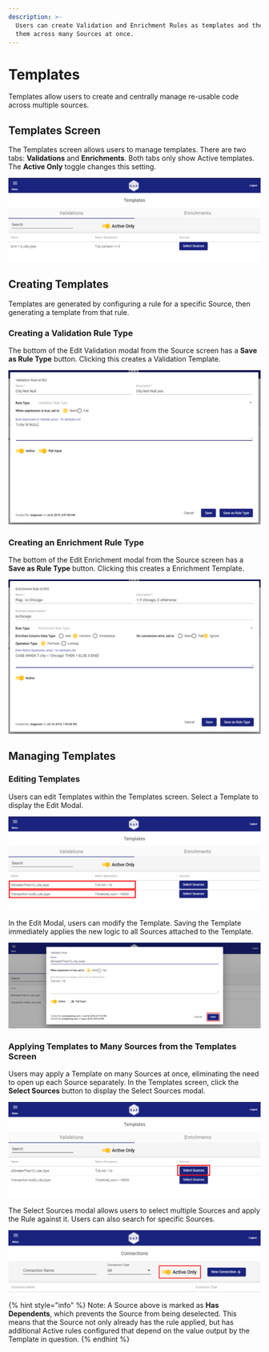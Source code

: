 ```yaml
---
description: >-
  Users can create Validation and Enrichment Rules as templates and then apply
  them across many Sources at once.
---
```


# Templates

Templates allow users to create and centrally manage re-usable code across multiple sources.

## Templates Screen

The Templates screen allows users to manage templates. There are two tabs: **Validations** and **Enrichments**. Both tabs only show Active templates. The **Active Only** toggle changes this setting.

![Templates Screen](../.gitbook/assets/templates-page.png)

## Creating Templates

Templates are generated by configuring a rule for a specific Source, then generating a template from that rule.

### Creating a Validation Rule Type

The bottom of the Edit Validation modal from the Source screen has a **Save as Rule Type** button. Clicking this creates a Validation Template.

![Edit Validation Modal](../.gitbook/assets/image%20%28184%29.png)

### Creating an Enrichment Rule Type

The bottom of the Edit Enrichment modal from the Source screen has a **Save as Rule Type** button. Clicking this creates a Enrichment Template.

![Edit Enrichment Modal](../.gitbook/assets/image%20%2820%29.png)

## Managing Templates

### Editing Templates

Users can edit Templates within the Templates screen. Select a Template to display the Edit Modal.

![Editing a Template](../.gitbook/assets/editing-a-template.png)

In the Edit Modal, users can modify the Template. Saving the Template immediately applies the new logic to all Sources attached to the Template.

![Edit Modal - Save a Validation Rule](../.gitbook/assets/image%20%28160%29.png)

### Applying Templates to Many Sources from the Templates Screen

Users may apply a Template on many Sources at once, eliminating the need to open up each Source separately. In the Templates screen, click the **Select Sources** button to display the Select Sources modal.

![Select Sources Button](../.gitbook/assets/select-sources-button.png)

The Select Sources modal allows users to select multiple Sources and apply the Rule against it. Users can also search for specific Sources.

![Select Sources Modal](../.gitbook/assets/image%20%2815%29.png)

{% hint style="info" %}
Note: A Source above is marked as **Has Dependents**, which prevents the Source from being deselected. This means that the Source not only already has the rule applied, but has additional Active rules configured that depend on the value output by the Template in question.
{% endhint %}

